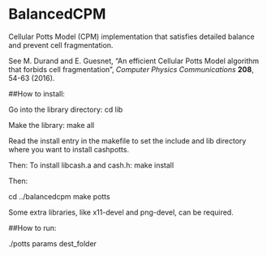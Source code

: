 # BalancedCPM
Cellular Potts Model (CPM) implementation that satisfies detailed balance and prevent cell fragmentation.

See M. Durand and E. Guesnet, “An efficient Cellular Potts Model algorithm that forbids cell fragmentation”, *Computer Physics Communications* **208**, 54-63 (2016).

##How to install:


Go into the library directory:      cd lib

Make the library:                   make all

Read the install entry in the makefile to set the include and lib directory where you want to install cashpotts.

Then:
To install libcash.a and cash.h:    make install


Then:

cd ../balancedcpm
make potts

Some extra libraries, like x11-devel and png-devel, can be required.

##How to run:

./potts params dest_folder
